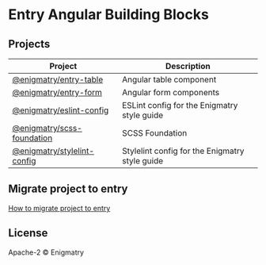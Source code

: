 # Entry Angular Building Blocks

## Projects

| Project | Description |
|-|-|
| [@enigmatry/entry-table](./projects/entry-table/README.md) | Angular table component |
| [@enigmatry/entry-form](./projects/entry-form/README.md) | Angular form components |
| [@enigmatry/eslint-config](./projects/eslint-config/README.md) | ESLint config for the Enigmatry style guide |
| [@enigmatry/scss-foundation ](./projects/scss-foundation/README.md) | SCSS Foundation |
| [@enigmatry/stylelint-config](./projects/stylelint-config/README.md) | Stylelint config for the Enigmatry style guide |

## Migrate project to entry

[How to migrate project to entry](./wiki/Migrate-project-to-Entry)

## License

Apache-2 © Enigmatry